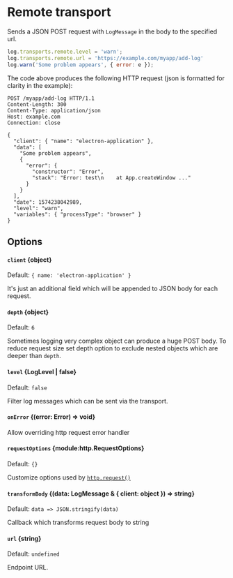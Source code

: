 # Remote transport

Sends a JSON POST request with `LogMessage` in the body to the specified url.

```js
log.transports.remote.level = 'warn';
log.transports.remote.url = 'https://example.com/myapp/add-log'
log.warn('Some problem appears', { error: e });
```

The code above produces the following HTTP request (json is formatted
for clarity in the example):

```
POST /myapp/add-log HTTP/1.1
Content-Length: 300
Content-Type: application/json
Host: example.com
Connection: close

{
  "client": { "name": "electron-application" },
  "data": [
    "Some problem appears",
    { 
      "error": {
        "constructor": "Error",
        "stack": "Error: test\n    at App.createWindow ..."
      }
    }
  ],
  "date": 1574238042989,
  "level": "warn",
  "variables": { "processType": "browser" }
}
```

## Options

#### `client` {object}

Default: `{ name: 'electron-application' }`

It's just an additional field which will be appended to JSON body for each
request.

#### `depth` {object}

Default: `6`

Sometimes logging very complex object can produce a huge POST body. To reduce
request size set depth option to exclude nested objects which are deeper than
`depth`.

#### `level` {LogLevel | false}

Default: `false`

Filter log messages which can be sent via the transport.

#### `onError` {(error: Error) => void}

Allow overriding http request error handler

#### `requestOptions` {module:http.RequestOptions}

Default: `{}`

Customize options used by
[`http.request()`](https://nodejs.org/api/http.html#http_http_request_options_callback)
    
#### **`transformBody`** {(data: LogMessage & { client: object }) => string}

Default: `data => JSON.stringify(data)`

Callback which transforms request body to string

#### **`url`** {string}

Default: `undefined`

Endpoint URL.
